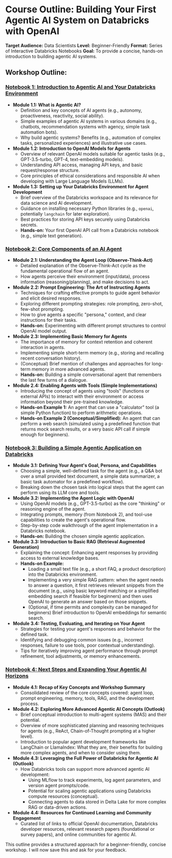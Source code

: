 # Course Outline: Building Your First Agentic AI System on Databricks with OpenAI

**Target Audience:** Data Scientists
**Level:** Beginner-Friendly
**Format:** Series of Interactive Databricks Notebooks
**Goal:** To provide a concise, hands-on introduction to building agentic AI systems.

## Workshop Outline:

### [Notebook 1: Introduction to Agentic AI and Your Databricks Environment](Notebook%201_%20Introduction%20to%20Agentic%20AI%20and%20Your%20Databricks%20Environment.html)

*   **Module 1.1: What is Agentic AI?**
    *   Definition and key concepts of AI agents (e.g., autonomy, proactiveness, reactivity, social ability).
    *   Simple examples of agentic AI systems in various domains (e.g., chatbots, recommendation systems with agency, simple task automation bots).
    *   Why build agentic systems? Benefits (e.g., automation of complex tasks, personalized experiences) and illustrative use cases.
*   **Module 1.2: Introduction to OpenAI Models for Agents**
    *   Overview of relevant OpenAI models suitable for agentic tasks (e.g., GPT-3.5-turbo, GPT-4, text-embedding models).
    *   Understanding API access, managing API keys, and basic request/response structure.
    *   Core principles of ethical considerations and responsible AI when developing with Large Language Models (LLMs).
*   **Module 1.3: Setting up Your Databricks Environment for Agent Development**
    *   Brief overview of the Databricks workspace and its relevance for data science and AI development.
    *   Guidance on installing necessary Python libraries (e.g., `openai`, potentially `langchain` for later exploration).
    *   Best practices for storing API keys securely using Databricks secrets.
    *   **Hands-on:** Your first OpenAI API call from a Databricks notebook (e.g., simple text generation).

### [Notebook 2: Core Components of an AI Agent](Notebook%202_%20Core%20Components%20of%20an%20AI%20Agent.html)

*   **Module 2.1: Understanding the Agent Loop (Observe-Think-Act)**
    *   Detailed explanation of the Observe-Think-Act cycle as the fundamental operational flow of an agent.
    *   How agents perceive their environment (input/data), process information (reasoning/planning), and make decisions to act.
*   **Module 2.2: Prompt Engineering: The Art of Instructing Agents**
    *   Techniques for crafting effective prompts to guide agent behavior and elicit desired responses.
    *   Exploring different prompting strategies: role prompting, zero-shot, few-shot prompting.
    *   How to give agents a specific "persona," context, and clear instructions for their tasks.
    *   **Hands-on:** Experimenting with different prompt structures to control OpenAI model output.
*   **Module 2.3: Implementing Basic Memory for Agents**
    *   The importance of memory for context retention and coherent interaction in agents.
    *   Implementing simple short-term memory (e.g., storing and recalling recent conversation history).
    *   (Conceptual) Brief mention of challenges and approaches for long-term memory in more advanced agents.
    *   **Hands-on:** Building a simple conversational agent that remembers the last few turns of a dialogue.
*   **Module 2.4: Enabling Agents with Tools (Simple Implementations)**
    *   Introducing the concept of agents using "tools" (functions or external APIs) to interact with their environment or access information beyond their pre-trained knowledge.
    *   **Hands-on Example 1:** An agent that can use a "calculator" tool (a simple Python function) to perform arithmetic operations.
    *   **Hands-on Example 2 (Conceptual/Simplified):** An agent that can perform a web search (simulated using a predefined function that returns mock search results, or a very basic API call if simple enough for beginners).

### [Notebook 3: Building a Simple Agentic Application on Databricks](Notebook%203_%20Building%20a%20Simple%20Agentic%20Application%20on%20Databricks.html)

*   **Module 3.1: Defining Your Agent's Goal, Persona, and Capabilities**
    *   Choosing a simple, well-defined task for the agent (e.g., a Q&A bot over a small provided text document, a simple data summarizer, a basic task automator for a predefined workflow).
    *   Breaking down the chosen task into logical steps that the agent can perform using its LLM core and tools.
*   **Module 3.2: Implementing the Agent Logic with OpenAI**
    *   Using OpenAI models (e.g., GPT-3.5-turbo) as the core "thinking" or reasoning engine of the agent.
    *   Integrating prompts, memory (from Notebook 2), and tool-use capabilities to create the agent's operational flow.
    *   Step-by-step code walkthrough of the agent implementation in a Databricks notebook.
    *   **Hands-on:** Building the chosen simple agentic application.
*   **Module 3.3: Introduction to Basic RAG (Retrieval Augmented Generation)**
    *   Explaining the concept: Enhancing agent responses by providing access to external knowledge bases.
    *   **Hands-on Example:**
        *   Loading a small text file (e.g., a short FAQ, a product description) into the Databricks environment.
        *   Implementing a very simple RAG pattern: when the agent needs to answer a question, it first retrieves relevant snippets from the document (e.g., using basic keyword matching or a simplified embedding search if feasible for beginners) and then uses OpenAI to generate an answer based on those snippets.
        *   (Optional, if time permits and complexity can be managed for beginners) Brief introduction to OpenAI embeddings for semantic search.
*   **Module 3.4: Testing, Evaluating, and Iterating on Your Agent**
    *   Strategies for testing your agent's responses and behavior for the defined task.
    *   Identifying and debugging common issues (e.g., incorrect responses, failure to use tools, poor contextual understanding).
    *   Tips for iteratively improving agent performance through prompt refinement, tool adjustments, or memory enhancements.

### [Notebook 4: Next Steps and Expanding Your Agentic AI Horizons](Notebook%204_%20Next%20Steps%20and%20Expanding%20Your%20Agentic%20AI%20Horizons.html)

*   **Module 4.1: Recap of Key Concepts and Workshop Summary**
    *   Consolidated review of the core concepts covered: agent loop, prompt engineering, memory, tools, RAG, and the development process.
*   **Module 4.2: Exploring More Advanced Agentic AI Concepts (Outlook)**
    *   Brief conceptual introduction to multi-agent systems (MAS) and their potential.
    *   Overview of more sophisticated planning and reasoning techniques for agents (e.g., ReAct, Chain-of-Thought prompting at a higher level).
    *   Introduction to popular agent development frameworks like LangChain or LlamaIndex: What they are, their benefits for building more complex agents, and when to consider using them.
*   **Module 4.3: Leveraging the Full Power of Databricks for Agentic AI (Outlook)**
    *   How Databricks tools can support more advanced agentic AI development:
        *   Using MLflow to track experiments, log agent parameters, and version agent prompts/code.
        *   Potential for scaling agentic applications using Databricks compute resources (conceptual).
        *   Connecting agents to data stored in Delta Lake for more complex RAG or data-driven actions.
*   **Module 4.4: Resources for Continued Learning and Community Engagement**
    *   Curated list of links to official OpenAI documentation, Databricks developer resources, relevant research papers (foundational or survey papers), and online communities for agentic AI.

This outline provides a structured approach for a beginner-friendly, concise workshop. I will now save this and ask for your feedback.
